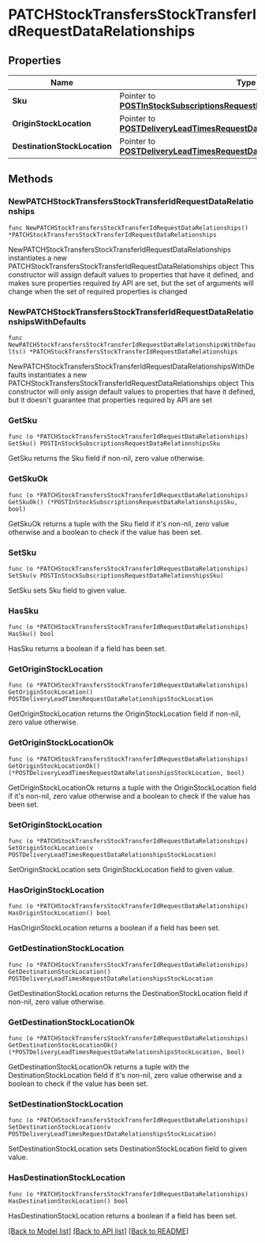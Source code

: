 # PATCHStockTransfersStockTransferIdRequestDataRelationships

## Properties

Name | Type | Description | Notes
------------ | ------------- | ------------- | -------------
**Sku** | Pointer to [**POSTInStockSubscriptionsRequestDataRelationshipsSku**](POSTInStockSubscriptionsRequestDataRelationshipsSku.md) |  | [optional] 
**OriginStockLocation** | Pointer to [**POSTDeliveryLeadTimesRequestDataRelationshipsStockLocation**](POSTDeliveryLeadTimesRequestDataRelationshipsStockLocation.md) |  | [optional] 
**DestinationStockLocation** | Pointer to [**POSTDeliveryLeadTimesRequestDataRelationshipsStockLocation**](POSTDeliveryLeadTimesRequestDataRelationshipsStockLocation.md) |  | [optional] 

## Methods

### NewPATCHStockTransfersStockTransferIdRequestDataRelationships

`func NewPATCHStockTransfersStockTransferIdRequestDataRelationships() *PATCHStockTransfersStockTransferIdRequestDataRelationships`

NewPATCHStockTransfersStockTransferIdRequestDataRelationships instantiates a new PATCHStockTransfersStockTransferIdRequestDataRelationships object
This constructor will assign default values to properties that have it defined,
and makes sure properties required by API are set, but the set of arguments
will change when the set of required properties is changed

### NewPATCHStockTransfersStockTransferIdRequestDataRelationshipsWithDefaults

`func NewPATCHStockTransfersStockTransferIdRequestDataRelationshipsWithDefaults() *PATCHStockTransfersStockTransferIdRequestDataRelationships`

NewPATCHStockTransfersStockTransferIdRequestDataRelationshipsWithDefaults instantiates a new PATCHStockTransfersStockTransferIdRequestDataRelationships object
This constructor will only assign default values to properties that have it defined,
but it doesn't guarantee that properties required by API are set

### GetSku

`func (o *PATCHStockTransfersStockTransferIdRequestDataRelationships) GetSku() POSTInStockSubscriptionsRequestDataRelationshipsSku`

GetSku returns the Sku field if non-nil, zero value otherwise.

### GetSkuOk

`func (o *PATCHStockTransfersStockTransferIdRequestDataRelationships) GetSkuOk() (*POSTInStockSubscriptionsRequestDataRelationshipsSku, bool)`

GetSkuOk returns a tuple with the Sku field if it's non-nil, zero value otherwise
and a boolean to check if the value has been set.

### SetSku

`func (o *PATCHStockTransfersStockTransferIdRequestDataRelationships) SetSku(v POSTInStockSubscriptionsRequestDataRelationshipsSku)`

SetSku sets Sku field to given value.

### HasSku

`func (o *PATCHStockTransfersStockTransferIdRequestDataRelationships) HasSku() bool`

HasSku returns a boolean if a field has been set.

### GetOriginStockLocation

`func (o *PATCHStockTransfersStockTransferIdRequestDataRelationships) GetOriginStockLocation() POSTDeliveryLeadTimesRequestDataRelationshipsStockLocation`

GetOriginStockLocation returns the OriginStockLocation field if non-nil, zero value otherwise.

### GetOriginStockLocationOk

`func (o *PATCHStockTransfersStockTransferIdRequestDataRelationships) GetOriginStockLocationOk() (*POSTDeliveryLeadTimesRequestDataRelationshipsStockLocation, bool)`

GetOriginStockLocationOk returns a tuple with the OriginStockLocation field if it's non-nil, zero value otherwise
and a boolean to check if the value has been set.

### SetOriginStockLocation

`func (o *PATCHStockTransfersStockTransferIdRequestDataRelationships) SetOriginStockLocation(v POSTDeliveryLeadTimesRequestDataRelationshipsStockLocation)`

SetOriginStockLocation sets OriginStockLocation field to given value.

### HasOriginStockLocation

`func (o *PATCHStockTransfersStockTransferIdRequestDataRelationships) HasOriginStockLocation() bool`

HasOriginStockLocation returns a boolean if a field has been set.

### GetDestinationStockLocation

`func (o *PATCHStockTransfersStockTransferIdRequestDataRelationships) GetDestinationStockLocation() POSTDeliveryLeadTimesRequestDataRelationshipsStockLocation`

GetDestinationStockLocation returns the DestinationStockLocation field if non-nil, zero value otherwise.

### GetDestinationStockLocationOk

`func (o *PATCHStockTransfersStockTransferIdRequestDataRelationships) GetDestinationStockLocationOk() (*POSTDeliveryLeadTimesRequestDataRelationshipsStockLocation, bool)`

GetDestinationStockLocationOk returns a tuple with the DestinationStockLocation field if it's non-nil, zero value otherwise
and a boolean to check if the value has been set.

### SetDestinationStockLocation

`func (o *PATCHStockTransfersStockTransferIdRequestDataRelationships) SetDestinationStockLocation(v POSTDeliveryLeadTimesRequestDataRelationshipsStockLocation)`

SetDestinationStockLocation sets DestinationStockLocation field to given value.

### HasDestinationStockLocation

`func (o *PATCHStockTransfersStockTransferIdRequestDataRelationships) HasDestinationStockLocation() bool`

HasDestinationStockLocation returns a boolean if a field has been set.


[[Back to Model list]](../README.md#documentation-for-models) [[Back to API list]](../README.md#documentation-for-api-endpoints) [[Back to README]](../README.md)


